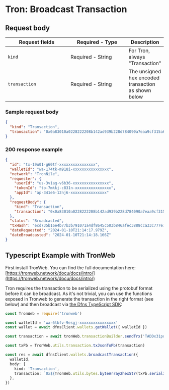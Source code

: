 # Tron: Broadcast Transaction

## Request body <a href="#transaction-request-body" id="transaction-request-body"></a>

<table data-full-width="false"><thead><tr><th width="204.33333333333331">Request fields</th><th width="191">Required - Type</th><th>Description</th></tr></thead><tbody><tr><td><code>kind</code></td><td>Required - String</td><td>For Tron, always "Transaction"</td></tr><tr><td><code>transaction</code></td><td>Required - String</td><td>The unsigned hex encoded transaction as shown below</td></tr></tbody></table>

### Sample request body <a href="#sample-transaction-request" id="sample-transaction-request"></a>

```json
{
  "kind": "Transaction",
  "transaction": "0x0a83010a0228222208b142ad939b228d784090a7eaa9cf315a65080112610a2d747970652e676f6f676c65617069732e636f6d2f70726f746f636f6c2e5472616e73666572436f6e747261637412300a15419d31b91d72b58d7c8c02a7124410e168989f372d12154102a69d5d85c05864dc6fd74f57db3fa37aff7b94180170b0d2e6a9cf31"
}
```

### 200 response example <a href="#transaction-response-example" id="transaction-response-example"></a>

```json
{
  "id": "tx-19u01-g60tf-xxxxxxxxxxxxxxxx",
  "walletId": "wa-174tk-m918i-xxxxxxxxxxxxxxxx",
  "network": "TronNile",
  "requester": {
    "userId": "us-3v1ag-v6b36-xxxxxxxxxxxxxxxx",
    "tokenId": "to-7mkkj-c831n-xxxxxxxxxxxxxxxx",
    "appId": "ap-341e6-12nj6-xxxxxxxxxxxxxxxx"
  },
  "requestBody": {
    "kind": "Transaction",
    "transaction": "0x0a83010a0228222208b142ad939b228d784090a7eaa9cf315a65080112610a2d747970652e676f6f676c65617069732e636f6d2f70726f746f636f6c2e5472616e73666572436f6e747261637412300a15419d31b91d72b58d7c8c02a7124410e168989f372d12154102a69d5d85c05864dc6fd74f57db3fa37aff7b94180170b0d2e6a9cf31"
  },
  "status": "Broadcasted",
  "txHash": "ecd735b16e4b77b3b791071a4df8645c503b846afec3888cca33c777e78ad3a4",
  "dateRequested": "2024-01-10T21:14:17.979Z",
  "dateBroadcasted": "2024-01-10T21:14:18.166Z"
}
```

## Typescript Example with TronWeb

First install TronWeb. You can find the full documentation here: [https://tronweb.network/docu/docs/intro/](https://tronweb.network/docu/docs/intro/)

Tron requires the transaction to be serialized using the protobuf format before it can be broadcast. As it's not trivial, you can use the functions exposed in Tronweb to generate the transaction in the right format (see below) and then broadcast via [the Dfns TypeScript SDK](https://github.com/dfns/dfns-sdk-ts):

```typescript
const TronWeb = require('tronweb')

const walletId = 'wa-6lbfv-9esgj-xxxxxxxxxxxxxxxx'
const wallet = await dfnsClient.wallets.getWallet({ walletId })

const transaction = await tronWeb.transactionBuilder.sendTrx('TADDx31pdCFfp3XrYxp6fQGbRxriYFLTrx', 1000, wallet.address)

const txPb = TronWeb.utils.transaction.txJsonToPb(transaction)

const res = await dfnsClient.wallets.broadcastTransaction({
  walletId,
  body: {
    kind: 'Transaction',
    transaction: `0x${TronWeb.utils.bytes.byteArray2hexStr(txPb.serializeBinary())}`,
  },
})
```
